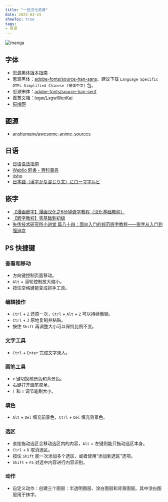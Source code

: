 ```yaml
---
title: "一些汉化资源"
date: 2023-03-24
showToc: true
tags:
- 资源
---
```


![manga](/translation_resources/manga.jpg)

<!--more-->

## 字体

- [思源黑体版本指南](https://zhuanlan.zhihu.com/p/526734630)
- 思源黑体：[adobe-fonts/source-han-sans](https://github.com/adobe-fonts/source-han-sans)。建议下载 `Language Specific OTFs Simplified Chinese (简体中文)` 包。
- 思源宋体：[adobe-fonts/source-han-serif](https://github.com/adobe-fonts/source-han-serif)
- 霞鹜文楷：[lxgw/LxgwWenKai](https://github.com/lxgw/LxgwWenKai)
- [猫啃网](https://www.maoken.com/)

## 图源

- [anshumanv/awesome-anime-sources](https://github.com/anshumanv/awesome-anime-sources)

## 日语

- [日语语法指南](https://res.wokanxing.info/jpgramma/)
- [Weblio 辞書・百科事典](https://www.weblio.jp/cat/dictionary)
- [jisho](https://jisho.org/)
- [日本語（漢字かな混じり文）にローマ字ルビ](http://www.kawa.net/works/ajax/romanize/japanese.html)

## 嵌字

- [【漫画嵌字】漫画汉化之6分钟嵌字教程（汉化基础教程）](https://www.bilibili.com/video/BV1eW411y7Nz)
- [【嵌字教程】零基础到初级](https://www.bilibili.com/video/BV1P7411s7uH)
- [失传技术研究所小讲堂 篇八十四：面向入门的规范嵌字教程——嵌字从入门到强迫症](https://post.smzdm.com/p/ar085mx7/)

## PS 快捷键

### 查看和移动

- 方向键控制页面移动。
- `Alt` + 滚轮控制放大缩小。
- 按住空格键能变成抓手工具。

### 编辑操作

- `Ctrl` + `Z` 还原一次，`Ctrl` + `Alt` + `Z` 可以持续撤销。
- `Ctrl` + `J` 原地复制并粘贴。
- 按住 `Shift` 再调整大小可以保持比例不变。

### 文字工具

- `Ctrl` + `Enter` 完成文字录入。

### 画笔工具

- `x` 键切换前景色和背景色。
- 右键打开画笔菜单。
- `[` 和 `]` 调节笔刷大小。

### 填色

- `Alt` + `Del` 填充前景色，`Ctrl` + `Del` 填充背景色。

### 选区

- 直接拖动选区会移动选区内的内容，`Alt` + 左键则能只拖动选区本身。
- `Ctrl` + `D` 取消选区。
- 按住 `Shift` 能一次添加多个选区，或者使用“添加到选区”选项。
- `Shift` + `F5` 对选中内容进行内容识别。

### 动作

- 自定义动作：创建三个图层：半透明图层、涂白图层和背景图层。其中涂白图层用于抹字。